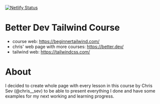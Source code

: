 [![Netlify Status](https://api.netlify.com/api/v1/badges/9667ebab-b1fc-4030-a843-992f2da0c317/deploy-status)](https://app.netlify.com/sites/distracted-swartz-99747a/deploys)

# Better Dev Tailwind Course
- course web: https://beginnertailwind.com/
- chris' web page with more courses: https://better.dev/
- tailwind web: https://tailwindcss.com/

# About
I decided to create whole page with every lesson in this course by Chris Sev (@chris__sev) to be able to present everything I done and have some examples for my next working and learning progress.
